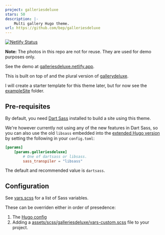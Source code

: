 ```yaml
---
project: galleriesdeluxe
stars: 50
description: |-
    Multi gallery Hugo theme.
url: https://github.com/bep/galleriesdeluxe
---
```


[![Netlify Status](https://api.netlify.com/api/v1/badges/8c2503b5-5e63-445a-b6ef-113585350aa7/deploy-status)](https://app.netlify.com/sites/galleriesdeluxe/deploys)

**Note:** The photos in this repo are not for reuse. They are used for demo purposes only.

See the demo at [galleriesdeluxe.netlify.app](https://galleriesdeluxe.netlify.app/).

This is built on top of and the plural version of [gallerydeluxe](https://github.com/bep/gallerydeluxe).

I will create a starter template for this theme later, but for now see the [exampleSite](./exampleSite) folder.

## Pre-requisites

By default, you need [Dart Sass](https://gohugo.io/hugo-pipes/transpile-sass-to-css/#installation-overview) installed to build a site using this theme.

We're however currently not using any of the new features in Dart Sass, so you can also use the old `libsass` embedded into the [extended Hugo version](https://gohugo.io/troubleshooting/faq/#i-get--this-feature-is-not-available-in-your-current-hugo-version) by setting the following in your `config.toml`:

```toml
[params]
    [params.galleriesdeluxe]
        # One of dartsass or libsass.
        sass_transpiler = "libsass"
```

The default and recommended value is `dartsass`.

## Configuration

See [vars.scss](https://github.com/bep/galleriesdeluxe/blob/main/assets/scss/galleriesdeluxe/vars.scss) for a list of Sass variables.

These can be overriden either in order of presedence:

1. The [Hugo config](https://github.com/bep/galleriesdeluxe/blob/9e3c68776ba534601c33bb644a4ba348f519e002/exampleSite/hugo.toml#L18)
2. Adding a [assets/scss/galleriesdeluxe/vars-custom.scss](https://github.com/bep/galleriesdeluxe/blob/main/exampleSite/assets/scss/galleriesdeluxe/vars-custom.scss) file to your project.

